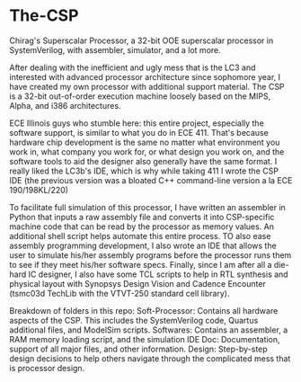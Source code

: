 # The-CSP
Chirag's Superscalar Processor, a 32-bit OOE superscalar processor in SystemVerilog, with assembler, simulator, and a lot more.

After dealing with the inefficient and ugly mess that is the LC3 and interested with advanced processor architecture since sophomore year, I have created my own processor with additional support material. The CSP is a 32-bit out-of-order execution machine loosely based on the MIPS, Alpha, and i386 architectures.

ECE Illinois guys who stumble here: this entire project, especially the software support, is similar to what you do in ECE 411. That's because hardware chip development is the same no matter what environment you work in, what company you work for, or what design you work on, and the software tools to aid the designer also generally have the same format. I really liked the LC3b's IDE, which is why while taking 411 I wrote the CSP IDE (the previous version was a bloated C++ command-line version a la ECE 190/198KL/220)

To facilitate full simulation of this processor, I have written an assembler in Python that inputs a raw assembly file and converts it into CSP-specific machine code that can be read by the processor as memory values. An additional shell script helps automate this entire process. TO also ease assembly programming development, I also wrote an IDE that allows the user to simulate his/her assembly programs before the processor runs them to see if they meet his/her software specs. Finally, since I am after all a die-hard IC designer, I also have some TCL scripts to help in RTL synthesis and physical layout with Synopsys Design Vision and Cadence Encounter (tsmc03d TechLib with the VTVT-250 standard cell library).

Breakdown of folders in this repo:
Soft-Processor: Contains all hardware aspects of the CSP. This includes the SystemVerilog code, Quartus additional files, and ModelSim scripts.
Softwares: Contains an assembler, a RAM memory loading script, and the simulation IDE
Doc: Documentation, support of all major files, and other information.
Design: Step-by-step design decisions to help others navigate through the complicated mess that is processor design.
